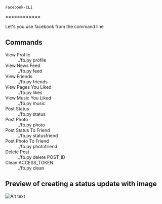 	Facebook-CLI
============

Let's you use facebook from the command line

Commands
--------

<dl>
  <dt>View Profile</dt>
  <dd>./fb.py profile</dd>
  
  <dt>View News Feed</dt>
  <dd>./fb.py feed</dd>
  
  <dt>View Friends</dt>
  <dd>./fb.py friends</dd>
  
  <dt>View Pages You Liked</dt>
  <dd>./fb.py likes</dd>

  <dt>View Music You Liked</dt>
  <dd>./fb.py music</dd>

  <dt>Post Status</dt>
  <dd>./fb.py status</dd>

  <dt>Post Photo</dt>
  <dd>./fb.py photo</dd>
  
  <dt>Post Status To Friend</dt>
  <dd>./fb.py statusfriend</dd>

  <dt>Post Photo To Friend</dt>
  <dd>./fb.py photofriend</dd>

  <dt>Delete Post</dt>
  <dd>./fb.py delete POST_ID</dd>

  <dt>Clean ACCESS_TOKEN</dt>
  <dd>./fb.py clean</dd>

</dl>

Preview of creating a status update with image
-----------------------------------------------

![Alt text](http://2.bp.blogspot.com/-HWql5rl_JMQ/UFYCDKNeZoI/AAAAAAAAAng/TgfvoZUu3xw/s1600/Screen+Shot+2012-09-16+at+4.49.45+PM.png "facebook-cli in action")